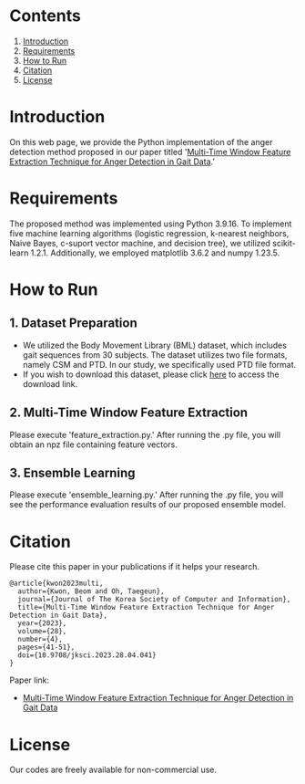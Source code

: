 # Contents
1. [Introduction](#introduction)
2. [Requirements](#requirements)
3. [How to Run](#how-to-run)
4. [Citation](#citation)
5. [License](#license)

# Introduction

On this web page, we provide the Python implementation of the anger detection method proposed in our paper titled '[Multi-Time Window Feature Extraction Technique for Anger Detection in Gait Data](https://doi.org/10.9708/jksci.2023.28.04.041).'

# Requirements

The proposed method was implemented using Python 3.9.16. To implement five machine learning algorithms (logistic regression, k-nearest neighbors, Naive Bayes, c-suport vector machine, and decision tree), we utilized scikit-learn 1.2.1. Additionally, we employed matplotlib 3.6.2 and numpy 1.23.5.

# How to Run

## 1. Dataset Preparation

* We utilized the Body Movement Library (BML) dataset, which includes gait sequences from 30 subjects. The dataset utilizes two file formats, namely CSM and PTD. In our study, we specifically used PTD file format.
* If you wish to download this dataset, please click [here](https://paco.psy.gla.ac.uk/?page_id=14973) to access the download link.

## 2. Multi-Time Window Feature Extraction

Please execute 'feature_extraction.py.' After running the .py file, you will obtain an npz file containing feature vectors.

## 3. Ensemble Learning

Please execute 'ensemble_learning.py.' After running the .py file, you will see the performance evaluation results of our proposed ensemble model.

# Citation

Please cite this paper in your publications if it helps your research.

```
@article{kwon2023multi,
  author={Kwon, Beom and Oh, Taegeun},
  journal={Journal of The Korea Society of Computer and Information},
  title={Multi-Time Window Feature Extraction Technique for Anger Detection in Gait Data},
  year={2023},
  volume={28},
  number={4},
  pages={41-51},
  doi={10.9708/jksci.2023.28.04.041}
}
```
Paper link:
* [Multi-Time Window Feature Extraction Technique for Anger Detection in Gait Data](https://doi.org/10.9708/jksci.2023.28.04.041)

# License

Our codes are freely available for non-commercial use.
